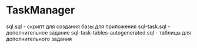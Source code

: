 # TaskManager
sql.sql -  скрипт для создания базы для приложения
sql-task.sql - дополнительное задание
sql-task-tables-autogenerated.sql - таблицы для дополнительного задания

